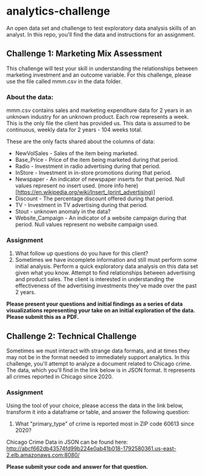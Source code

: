 # analytics-challenge

An open data set and challenge to test exploratory data analysis skills of an analyst.  In this repo, you'll find the data and instructions for an assignment.

## Challenge 1:  Marketing Mix Assessment

This challenge will test your skill in understanding the relationships between marketing investment and an outcome variable.  For this challenge, please use the file called mmm.csv in the data folder.  

### About the data:

mmm.csv contains sales and marketing expenditure data for 2 years in an unknown industry for an unknown product. Each row represents a week. This is the only file the client has provided us. This data is assumed to be continuous, weekly data for 2 years - 104 weeks total.

These are the only facts shared about the columns of data:

- NewVolSales - Sales of the item being marketed.
- Base_Price - Price of the item being marketed during that period.
- Radio - Investment in radio advertising during that period.
- InStore - Investment in in-store promotions during that period.
- Newspaper - An indicator of newspaper inserts for that period.  Null values represent no insert used. (more info here)[https://en.wikipedia.org/wiki/Insert_(print_advertising)] 
- Discount - The percentage discount offered during that period.
- TV - Investment in TV advertising during that period.
- Stout - unknown anomaly in the data?
- Website_Campaign - An indicator of a website campaign during that period.  Null values represent no website campaign used.


### Assignment

1. What follow up questions do you have for this client?
2. Sometimes we have incomplete information and still must perform some initial analysis.  Perform a quick exploratory data analysis on this data set given what you know. Attempt to find relationships between advertising and product sales. The client is interested in understanding the effectiveness of the advertising investments they've made over the past 2 years.

<strong>Please present your questions and initial findings as a series of data visualizations representing your take on an initial exploration of the data.  Please submit this as a PDF.</strong>

## Challenge 2:  Technical Challenge

Sometimes we must interact with strange data formats, and at times they may not be in the format needed to immediately support analytics. In this challenge, you'll attempt to analyze a document related to Chicago crime.  The data, which you'll find in the link below is in JSON format. It represents all crimes reported in Chicago since 2020.

### Assignment

Using the tool of your choice, please access the data in the link below, transform it into a dataframe or table, and answer the following question:

1. What "primary_type" of crime is reported most in ZIP code 60613 since 2020?

Chicago Crime Data in JSON can be found here:  http://abcf662db43574fd99b224e0ab41b018-1792580361.us-east-2.elb.amazonaws.com:8080/ 

<strong>Please submit your code and answer for that question.</strong>